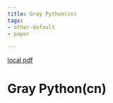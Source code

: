 ```yaml
---
title: Gray Python(cn)
tags:
- other-default
- paper

---
```


[local pdf](../../../pdfs/Gray%20Python-cn.pdf)

# Gray Python(cn)
